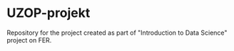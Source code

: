 # UZOP-projekt

Repository for the project created as part of  "Introduction to Data Science" project on FER.
